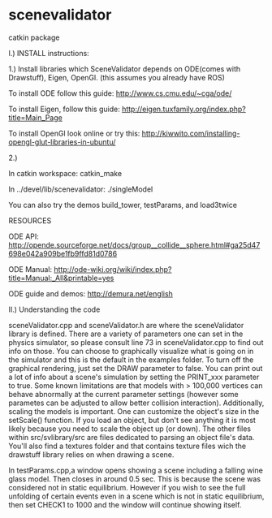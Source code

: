 # scenevalidator
catkin package


I.)  INSTALL instructions:

1.) Install libraries which SceneValidator depends on ODE(comes with Drawstuff), Eigen, OpenGl. (this assumes you already have ROS)

To install ODE follow this guide: http://www.cs.cmu.edu/~cga/ode/ 

To install Eigen, follow this guide: http://eigen.tuxfamily.org/index.php?title=Main_Page

To install OpenGl look online or try this: http://kiwwito.com/installing-opengl-glut-libraries-in-ubuntu/

2.) 

In catkin workspace:  catkin_make

In ../devel/lib/scenevalidator:  ./singleModel

You can also try the demos build_tower, testParams, and load3twice


RESOURCES

ODE API: http://opende.sourceforge.net/docs/group__collide__sphere.html#ga25d47698e042a909be1fb9ffd81d0786

ODE Manual: http://ode-wiki.org/wiki/index.php?title=Manual:_All&printable=yes

ODE guide and demos: http://demura.net/english


II.) Understanding the code

sceneValidator.cpp and sceneValidator.h are where the sceneValidator library is defined.  There are a variety of parameters one can set in the physics simulator, so please consult line 73 in sceneValidator.cpp to find out info on those. You can choose to graphically visualize what is going on in the simulator and this is the default in the examples folder.  To turn off the graphical rendering, just set the DRAW parameter to false.  You can print out a lot of info about a scene's simulation by setting the PRINT_xxx parameter to true.  Some known limitations are that models with > 100,000 vertices can behave abnormally at the current parameter settings (however some parametes can be adjusted to allow better collision interaction). Additionally, scaling the models is important.  One can customize the object's size in the setScale() function.  If you load an object, but don't see anything it is most likely because you need to scale the object up (or down).  The other files within src/svlibrary/src are files dedicated to parsing an object file's data.  You'll also find a textures folder and that contains texture files wich the drawstuff library relies on when drawing a scene.  

 In testParams.cpp,a window opens showing a scene including a falling wine glass model. Then closes in around 0.5 sec. This is because the scene was considered not in static equilibrium.  However if you wish to see the full unfolding of certain events even in a scene which is not in static equilibrium, then set CHECK1 to 1000 and the window will continue showing itself.  
